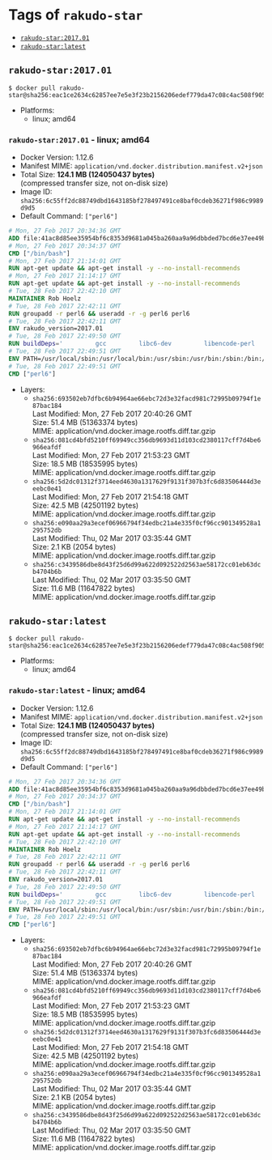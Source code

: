 <!-- THIS FILE IS GENERATED VIA './update-remote.sh' -->

# Tags of `rakudo-star`

-	[`rakudo-star:2017.01`](#rakudo-star201701)
-	[`rakudo-star:latest`](#rakudo-starlatest)

## `rakudo-star:2017.01`

```console
$ docker pull rakudo-star@sha256:eac1ce2634c62857ee7e5e3f23b2156206edef779da47c08c4ac508f905ca60d
```

-	Platforms:
	-	linux; amd64

### `rakudo-star:2017.01` - linux; amd64

-	Docker Version: 1.12.6
-	Manifest MIME: `application/vnd.docker.distribution.manifest.v2+json`
-	Total Size: **124.1 MB (124050437 bytes)**  
	(compressed transfer size, not on-disk size)
-	Image ID: `sha256:6c55ff2dc88749dbd1643185bf278497491ce8baf0cdeb36271f986c9989d9d5`
-	Default Command: `["perl6"]`

```dockerfile
# Mon, 27 Feb 2017 20:34:36 GMT
ADD file:41ac8d85ee35954bf6c8353d9681a045ba260aa9a96dbbded7bcd6e37ee49bea in / 
# Mon, 27 Feb 2017 20:34:37 GMT
CMD ["/bin/bash"]
# Mon, 27 Feb 2017 21:14:01 GMT
RUN apt-get update && apt-get install -y --no-install-recommends 		ca-certificates 		curl 		wget 	&& rm -rf /var/lib/apt/lists/*
# Mon, 27 Feb 2017 21:14:17 GMT
RUN apt-get update && apt-get install -y --no-install-recommends 		bzr 		git 		mercurial 		openssh-client 		subversion 				procps 	&& rm -rf /var/lib/apt/lists/*
# Tue, 28 Feb 2017 22:42:10 GMT
MAINTAINER Rob Hoelz
# Tue, 28 Feb 2017 22:42:11 GMT
RUN groupadd -r perl6 && useradd -r -g perl6 perl6
# Tue, 28 Feb 2017 22:42:11 GMT
ENV rakudo_version=2017.01
# Tue, 28 Feb 2017 22:49:50 GMT
RUN buildDeps='         gcc         libc6-dev         libencode-perl         make     '     && set -x     && apt-get update     && apt-get --yes install --no-install-recommends $buildDeps     && rm -rf /var/lib/apt/lists/*     && mkdir /root/rakudo     && curl -fsSL http://rakudo.org/downloads/star/rakudo-star-${rakudo_version}.tar.gz -o rakudo.tar.gz     && tar xzf rakudo.tar.gz --strip-components=1 -C /root/rakudo     && (         cd /root/rakudo         && perl Configure.pl --prefix=/usr --gen-moar         && make install     )     && rm -rf /rakudo.tar.gz /root/rakudo     && apt-get purge -y --auto-remove $buildDeps
# Tue, 28 Feb 2017 22:49:51 GMT
ENV PATH=/usr/local/sbin:/usr/local/bin:/usr/sbin:/usr/bin:/sbin:/bin:/usr/share/perl6/site/bin
# Tue, 28 Feb 2017 22:49:51 GMT
CMD ["perl6"]
```

-	Layers:
	-	`sha256:693502eb7dfbc6b94964ae66ebc72d3e32facd981c72995b09794f1e87bac184`  
		Last Modified: Mon, 27 Feb 2017 20:40:26 GMT  
		Size: 51.4 MB (51363374 bytes)  
		MIME: application/vnd.docker.image.rootfs.diff.tar.gzip
	-	`sha256:081cd4bfd5210ff69949cc356db9693d11d103cd2380117cff7d4be6966eafdf`  
		Last Modified: Mon, 27 Feb 2017 21:53:23 GMT  
		Size: 18.5 MB (18535995 bytes)  
		MIME: application/vnd.docker.image.rootfs.diff.tar.gzip
	-	`sha256:5d2dc01312f3714eed4630a1317629f9131f307b3fc6d83506444d3eeebc0e41`  
		Last Modified: Mon, 27 Feb 2017 21:54:18 GMT  
		Size: 42.5 MB (42501192 bytes)  
		MIME: application/vnd.docker.image.rootfs.diff.tar.gzip
	-	`sha256:e090aa29a3ecef06966794f34edbc21a4e335f0cf96cc901349528a1295752db`  
		Last Modified: Thu, 02 Mar 2017 03:35:44 GMT  
		Size: 2.1 KB (2054 bytes)  
		MIME: application/vnd.docker.image.rootfs.diff.tar.gzip
	-	`sha256:c3439586dbe8d43f25d6d99a622d092522d2563ae58172cc01eb63dcb4704b6b`  
		Last Modified: Thu, 02 Mar 2017 03:35:50 GMT  
		Size: 11.6 MB (11647822 bytes)  
		MIME: application/vnd.docker.image.rootfs.diff.tar.gzip

## `rakudo-star:latest`

```console
$ docker pull rakudo-star@sha256:eac1ce2634c62857ee7e5e3f23b2156206edef779da47c08c4ac508f905ca60d
```

-	Platforms:
	-	linux; amd64

### `rakudo-star:latest` - linux; amd64

-	Docker Version: 1.12.6
-	Manifest MIME: `application/vnd.docker.distribution.manifest.v2+json`
-	Total Size: **124.1 MB (124050437 bytes)**  
	(compressed transfer size, not on-disk size)
-	Image ID: `sha256:6c55ff2dc88749dbd1643185bf278497491ce8baf0cdeb36271f986c9989d9d5`
-	Default Command: `["perl6"]`

```dockerfile
# Mon, 27 Feb 2017 20:34:36 GMT
ADD file:41ac8d85ee35954bf6c8353d9681a045ba260aa9a96dbbded7bcd6e37ee49bea in / 
# Mon, 27 Feb 2017 20:34:37 GMT
CMD ["/bin/bash"]
# Mon, 27 Feb 2017 21:14:01 GMT
RUN apt-get update && apt-get install -y --no-install-recommends 		ca-certificates 		curl 		wget 	&& rm -rf /var/lib/apt/lists/*
# Mon, 27 Feb 2017 21:14:17 GMT
RUN apt-get update && apt-get install -y --no-install-recommends 		bzr 		git 		mercurial 		openssh-client 		subversion 				procps 	&& rm -rf /var/lib/apt/lists/*
# Tue, 28 Feb 2017 22:42:10 GMT
MAINTAINER Rob Hoelz
# Tue, 28 Feb 2017 22:42:11 GMT
RUN groupadd -r perl6 && useradd -r -g perl6 perl6
# Tue, 28 Feb 2017 22:42:11 GMT
ENV rakudo_version=2017.01
# Tue, 28 Feb 2017 22:49:50 GMT
RUN buildDeps='         gcc         libc6-dev         libencode-perl         make     '     && set -x     && apt-get update     && apt-get --yes install --no-install-recommends $buildDeps     && rm -rf /var/lib/apt/lists/*     && mkdir /root/rakudo     && curl -fsSL http://rakudo.org/downloads/star/rakudo-star-${rakudo_version}.tar.gz -o rakudo.tar.gz     && tar xzf rakudo.tar.gz --strip-components=1 -C /root/rakudo     && (         cd /root/rakudo         && perl Configure.pl --prefix=/usr --gen-moar         && make install     )     && rm -rf /rakudo.tar.gz /root/rakudo     && apt-get purge -y --auto-remove $buildDeps
# Tue, 28 Feb 2017 22:49:51 GMT
ENV PATH=/usr/local/sbin:/usr/local/bin:/usr/sbin:/usr/bin:/sbin:/bin:/usr/share/perl6/site/bin
# Tue, 28 Feb 2017 22:49:51 GMT
CMD ["perl6"]
```

-	Layers:
	-	`sha256:693502eb7dfbc6b94964ae66ebc72d3e32facd981c72995b09794f1e87bac184`  
		Last Modified: Mon, 27 Feb 2017 20:40:26 GMT  
		Size: 51.4 MB (51363374 bytes)  
		MIME: application/vnd.docker.image.rootfs.diff.tar.gzip
	-	`sha256:081cd4bfd5210ff69949cc356db9693d11d103cd2380117cff7d4be6966eafdf`  
		Last Modified: Mon, 27 Feb 2017 21:53:23 GMT  
		Size: 18.5 MB (18535995 bytes)  
		MIME: application/vnd.docker.image.rootfs.diff.tar.gzip
	-	`sha256:5d2dc01312f3714eed4630a1317629f9131f307b3fc6d83506444d3eeebc0e41`  
		Last Modified: Mon, 27 Feb 2017 21:54:18 GMT  
		Size: 42.5 MB (42501192 bytes)  
		MIME: application/vnd.docker.image.rootfs.diff.tar.gzip
	-	`sha256:e090aa29a3ecef06966794f34edbc21a4e335f0cf96cc901349528a1295752db`  
		Last Modified: Thu, 02 Mar 2017 03:35:44 GMT  
		Size: 2.1 KB (2054 bytes)  
		MIME: application/vnd.docker.image.rootfs.diff.tar.gzip
	-	`sha256:c3439586dbe8d43f25d6d99a622d092522d2563ae58172cc01eb63dcb4704b6b`  
		Last Modified: Thu, 02 Mar 2017 03:35:50 GMT  
		Size: 11.6 MB (11647822 bytes)  
		MIME: application/vnd.docker.image.rootfs.diff.tar.gzip
